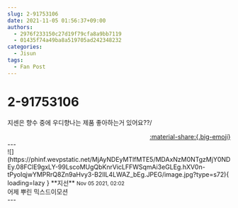```yaml
---
slug: 2-91753106
date: 2021-11-05 01:56:37+09:00
authors:
  - 2976f233150c27d19f79cfa8a9bb7119
  - 01435f74a49ba8a519705ad242348232
categories:
  - Jisun
tags:
  - Fan Post
---
```


# 2-91753106

<div class="post-container" markdown="1">
<div class="content-container md-sidebar__scrollwrap" markdown="1">

지센은 향수 중에 우디향나는 제품 좋아하는거 있어요??/

</div>
</div>

<div style="text-align: right;" markdown="1">
<a href="https://weverse.io/fromis9/fanpost/2-91753106" style="text-align: right;">:material-share:{.big-emoji}</a>
</div>
---

<div class="comments-container md-sidebar__scrollwrap" markdown="1">
<div class="comment" markdown="1">
<div class='id-container' markdown="1">
![](https://phinf.wevpstatic.net/MjAyNDEyMTlfMTE5/MDAxNzM0NTgzMjY0NDEy.08FClE9gxLY-99LscoMUgQbKnrVicLFFWSqmAi3eGLEg.hXV0n-tPyoIqjwYMPRrQ8Zn9aHvy3-B2llL4LWAZ_bEg.JPEG/image.jpg?type=s72){ loading=lazy }
**<span class="artist">지선</span>** <small>Nov 05 2021, 02:02</small><br>
</div>
<div class='comment-body' markdown="1">
어제 뿌린 믹스드이모션
</div>
</div>
</div>
---
